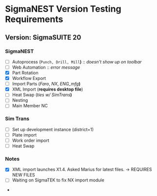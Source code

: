 # SigmaNEST Version Testing Requirements

## Version: SigmaSUITE 20

### SigmaNEST

- [ ] Autoprocess (`Punch, Drill, Mill`**)** :: _doesn't show up on toolbar_
- [ ] Web Automation :: _error message_
- [x] Part Rotation
- [x] Workflow Export
- [ ] Import Parts (_Faro_, _NX_, _ENG_mfg_**)**
- [x] XML Import (**requires desktop file**)
- [ ] Heat Swap (_ties w/ SimTrans_**)**
- [ ] Nesting
- [ ] Main Member NC

### Sim Trans

- [ ] Set up development instance (district=1)
- [ ] Plate import
- [ ] Work order import
- [ ] Heat Swap

### Notes

- [x] XML import launches X1.4. Asked Marius for latest files. -> REQUIRES NEW FILES
- [ ] Waiting on SigmaTEK to fix NX import module
- 